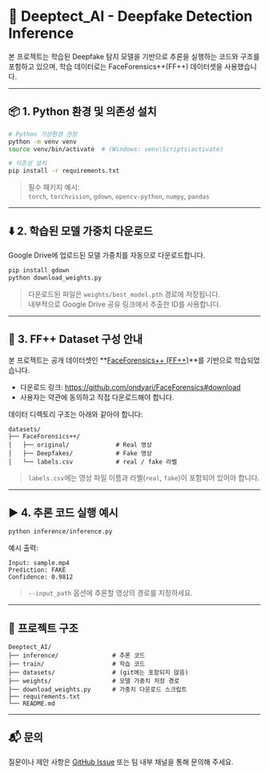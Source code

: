 # 🧠 Deeptect_AI - Deepfake Detection Inference

본 프로젝트는 학습된 Deepfake 탐지 모델을 기반으로 추론을 실행하는 코드와 구조를 포함하고 있으며, 학습 데이터로는 FaceForensics++(FF++) 데이터셋을 사용했습니다.

---

## 📦 1. Python 환경 및 의존성 설치

```bash
# Python 가상환경 권장
python -m venv venv
source venv/bin/activate  # (Windows: venv\Scripts\activate)

# 의존성 설치
pip install -r requirements.txt
```

> 필수 패키지 예시:  
> `torch`, `torchvision`, `gdown`, `opencv-python`, `numpy`, `pandas`

---

## ⬇️ 2. 학습된 모델 가중치 다운로드

Google Drive에 업로드된 모델 가중치를 자동으로 다운로드합니다.

```bash
pip install gdown
python download_weights.py
```

> 다운로드된 파일은 `weights/best_model.pth` 경로에 저장됩니다.  
> 내부적으로 Google Drive 공유 링크에서 추출한 ID를 사용합니다.

---

## 📁 3. FF++ Dataset 구성 안내

본 프로젝트는 공개 데이터셋인 **[FaceForensics++ (FF++)](https://github.com/ondyari/FaceForensics)**를 기반으로 학습되었습니다.

- 다운로드 링크: https://github.com/ondyari/FaceForensics#download
- 사용자는 약관에 동의하고 직접 다운로드해야 합니다.

데이터 디렉토리 구조는 아래와 같아야 합니다:

```
datasets/
├── FaceForensics++/
│   ├── original/             # Real 영상
│   ├── Deepfakes/            # Fake 영상
│   └── labels.csv            # real / fake 라벨
```

> `labels.csv`에는 영상 파일 이름과 라벨(`real`, `fake`)이 포함되어 있어야 합니다.

---

## ▶️ 4. 추론 코드 실행 예시

```bash
python inference/inference.py
```

예시 출력:
```
Input: sample.mp4
Prediction: FAKE
Confidence: 0.9812
```

> `--input_path` 옵션에 추론할 영상의 경로를 지정하세요.

---

## 📌 프로젝트 구조

```
Deeptect_AI/
├── inference/               # 추론 코드
├── train/                   # 학습 코드
├── datasets/                # (git에는 포함되지 않음)
├── weights/                 # 모델 가중치 저장 경로
├── download_weights.py      # 가중치 다운로드 스크립트
├── requirements.txt
└── README.md
```

---

## 📬 문의

질문이나 제안 사항은 [GitHub Issue](https://github.com/Deeptect/Deeptect_AI/issues) 또는 팀 내부 채널을 통해 문의해 주세요.
